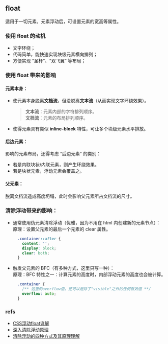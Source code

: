 ## float
适用于一切元素。元素浮动后，可设置元素的宽高等属性。

### 使用 float 的动机
- 文字环绕；
- 代码简单，能快速实现块级元素横向排列；
- 方便实现 “圣杯”、“双飞翼” 等布局；

### 使用 float 带来的影响
#### 元素本身：
- 使元素本身脱离**文档流**，但没脱离**文本流**（从而实现文字环绕效果）。

  > **文本流**：元素内部的字符排列顺序。<br />
  > **文档流**：元素的布局排列顺序。

- 使得元素具有类似 **inline-block** 特性，可让多个块级元素水平排放。

#### 后边元素：
影响的元素布局，还得考虑 “后边元素” 的类别：
- 若是内联块状/内联元素，则产生环绕效果。
- 若是块状元素，浮动元素会覆盖之。

#### 父元素：
脱离文档流造成高度坍塌，此时会影响父元素所占文档流的尺寸。

### 清除浮动带来的影响：
- 通常使用伪元素清除浮动（优雅，因为不用在 html 内创建新的元素节点）：<br />
  原理：设置父元素的最后一个元素的 clear 属性。
  ``` css
    .container::after {
      content: '';
      display: block;
      clear: both;
    }
  ```
- 触发父元素的 BFC（有多种方式，这里只写一种）：<br />
  原理：BFC 特性之一：计算元素的高度时，内部浮动元素的高度也会被计算。
  ``` css
    .container {
      /** 这里的overflow值，还可以是除了"visible"之外的任何有效值 **/
      overflow: auto;
    }
  ```

### refs
- [CSS浮动float详解](https://www.jianshu.com/p/07eb19957991)
- [深入清除浮动原理](https://juejin.cn/post/6844903605862940685)
- [清除浮动的四种方式及其原理理解](https://juejin.cn/post/6844903504545316877#heading-4)
